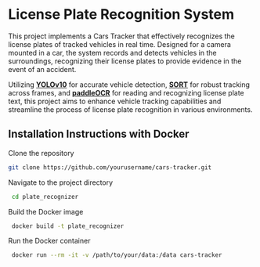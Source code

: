 # License Plate Recognition System
This project implements a Cars Tracker that effectively recognizes the license plates of tracked vehicles in real time. Designed for a camera mounted in a car, the system records and detects vehicles in the surroundings, recognizing their license plates to provide evidence in the event of an accident.
 
Utilizing [**YOLOv10**](https://github.com/THU-MIG/yolov10) for accurate vehicle detection,  [**SORT**](https://pypi.org/project/deep-sort-realtime/) for robust tracking across frames, and [**paddleOCR**](https://github.com/JaidedAI/EasyOCR) for reading and recognizing license plate text, this project aims to enhance vehicle tracking capabilities and streamline the process of license plate recognition in various environments.






## Installation Instructions with Docker


Clone the repository
 ```bash
 git clone https://github.com/yourusername/cars-tracker.git
```

Navigate to the project directory
```bash
 cd plate_recognizer
```
Build the Docker image
```bash
 docker build -t plate_recognizer
```
Run the Docker container
```bash
 docker run --rm -it -v /path/to/your/data:/data cars-tracker
 ```
     



